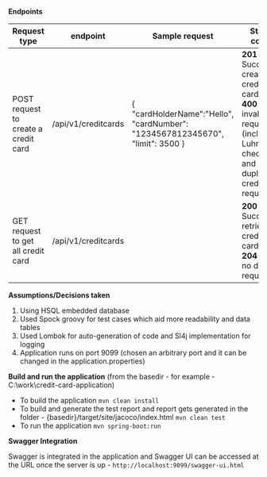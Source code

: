 **Endpoints**

| Request type   | endpoint | Sample request| Status codes
| ------------- | ------------- | -------| -------
| POST request to create a credit card  | /api/v1/creditcards  | { "cardHolderName":"Hello", "cardNumber": "1234567812345670", "limit": 3500 } | **201** - For Successful creation of credit card,<br /> **400** - for invalid bad requests (including Luhn 10 check) and duplicate credit card requests
| GET  request to get all credit card | /api/v1/creditcards  | | **200** - For Successful retrieval of credit card,<br /> **204** - For no data requests


**Assumptions/Decisions taken**

1. Using HSQL embedded database
2. Used Spock groovy for test cases which aid more readability and data tables
3. Used Lombok for auto-generation of code and Sl4j implementation for logging
4. Application runs on port 9099 (chosen an arbitrary port and it can be changed in the application.properties)

**Build and run the application** (from the basedir - for example - C:\work\credit-card-application)

- To build the application
```mvn clean install ```
- To build and generate the test report and report gets generated in the folder - {basedir}/target/site/jacoco/index.html
```mvn clean test```
- To run the application
```mvn spring-boot:run ```

**Swagger Integration**

Swagger is integrated in the application and Swagger UI can be accessed  at the URL once the server is up -  ```http://localhost:9099/swagger-ui.html ```
  
